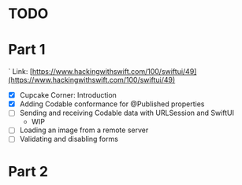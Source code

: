 #  TODO

# Part 1
`
Link: [https://www.hackingwithswift.com/100/swiftui/49](https://www.hackingwithswift.com/100/swiftui/49)

- [x] Cupcake Corner: Introduction
- [x] Adding Codable conformance for @Published properties
- [ ] Sending and receiving Codable data with URLSession and SwiftUI
    - WIP
- [ ] Loading an image from a remote server
- [ ] Validating and disabling forms

# Part 2
